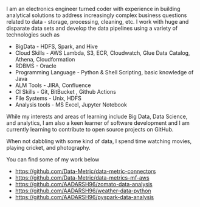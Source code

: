 
I am an electronics engineer turned coder with experience in building analytical solutions to address increasingly complex business questions related to data - storage, processing, cleaning, etc. I work with huge and disparate data sets and develop the data pipelines using a variety of technologies such as 

- BigData - HDFS, Spark, and Hive
- Cloud Skills - AWS Lambda, S3, ECR, Cloudwatch, Glue Data Catalog, Athena, Cloudformation
- RDBMS - Oracle
- Programming Language - Python & Shell Scripting, basic knowledge of Java
- ALM Tools - JIRA, Confluence
- CI Skills - Git, BitBucket , Github Actions
- File Systems - Unix, HDFS
- Analysis tools - MS Excel, Jupyter Notebook

While my interests and areas of learning include Big Data, Data Science, and analytics, I am also a keen learner of software development and I am currently learning to contribute to open source projects on GitHub.

When not dabbling with some kind of data, I spend time watching movies, playing cricket, and photography.

You can find some of my work below
- https://github.com/Data-Metric/data-metric-connectors
- https://github.com/Data-Metric/data-metrics-mf-aws
- https://github.com/AADARSH96/zomato-data-analysis
- https://github.com/AADARSH96/weather-data-python
- https://github.com/AADARSH96/pyspark-data-analysis

<!---
AADARSH96/AADARSH96 is a ✨ special ✨ repository because its `README.md` (this file) appears on your GitHub profile.
You can click the Preview link to take a look at your changes.
--->

